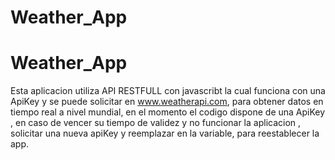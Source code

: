 # Weather_App
# Weather_App

Esta aplicacion utiliza API RESTFULL con javascribt la cual funciona con una ApiKey y se puede solicitar en  www.weatherapi.com,
para obtener datos en tiempo real a nivel mundial, en el momento el codigo dispone de una ApiKey , en caso de vencer su tiempo de validez y no funcionar la aplicacion ,
solicitar una nueva  apiKey y reemplazar en la variable, para reestablecer la app.

